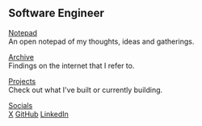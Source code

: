 ## Software Engineer

[Notepad](/notepad/) <br />An open notepad of my thoughts, ideas and gatherings.

[Archive](/archive/) <br />Findings on the internet that I refer to.

[Projects](/projects) <br />Check out what I've built or currently building.

[Socials](/) <br />
[X](https://x.com/stradamoney)
[GitHub](https://github.com/nicoestrada)
[LinkedIn](https://linkedin.com/in/nico-estrada)
